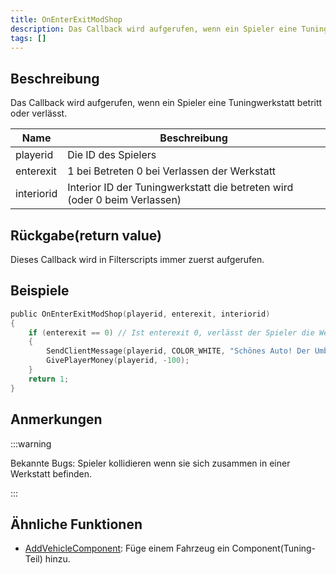```yaml
---
title: OnEnterExitModShop
description: Das Callback wird aufgerufen, wenn ein Spieler eine Tuningwerkstatt betritt oder verlässt.
tags: []
---
```


<VersionWarn name='callback' version='SA-MP 0.3a' />

## Beschreibung

Das Callback wird aufgerufen, wenn ein Spieler eine Tuningwerkstatt betritt oder verlässt.

| Name       | Beschreibung                                                                  |
| ---------- | ---------------------------------------------------------------------------- |
| playerid   | Die ID des Spielers                      |
| enterexit  | 1 bei Betreten 0 bei Verlassen der Werkstatt                                 |
| interiorid | Interior ID der Tuningwerkstatt die betreten wird (oder 0 beim Verlassen) |

## Rückgabe(return value)

Dieses Callback wird in Filterscripts immer zuerst aufgerufen.

## Beispiele

```c
public OnEnterExitModShop(playerid, enterexit, interiorid)
{
    if (enterexit == 0) // Ist enterexit 0, verlässt der Spieler die Werkstatt
    {
        SendClientMessage(playerid, COLOR_WHITE, "Schönes Auto! Der Umbau kostet dich $100.");
        GivePlayerMoney(playerid, -100);
    }
    return 1;
}
```

## Anmerkungen

:::warning

Bekannte Bugs: Spieler kollidieren wenn sie sich zusammen in einer Werkstatt befinden.

:::

## Ähnliche Funktionen

- [AddVehicleComponent](../functions/AddVehicleComponent): Füge einem Fahrzeug ein Component(Tuning-Teil) hinzu.
